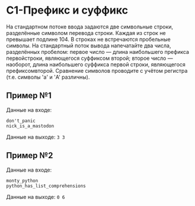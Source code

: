 # C1-Префикс и суффикс

На стандартном потоке ввода задаются две символьные строки, разделённые символом перевода строки. Каждая из строк не превышает подлине 104. В строках не встречаются пробельные символы. На стандартный поток вывода напечатайте два числа, разделённых пробелом: первое число — длина наибольшего префикса первойстроки, являющегося суффиксом второй; второе число — наоборот, длина наибольшего суффикса первой строки, являющегося префиксомвторой. Сравнение символов проводите с учётом регистра (т.е. символы 'a' и 'A' различны).

## Пример №1
Данные на входе: 
```
don't_panic
nick_is_a_mastodon
```  
Данные на выходе: `3 3`

## Пример №2
Данные на входе: 
```
monty_python
python_has_list_comprehensions
```  
Данные на выходе: `0 6`